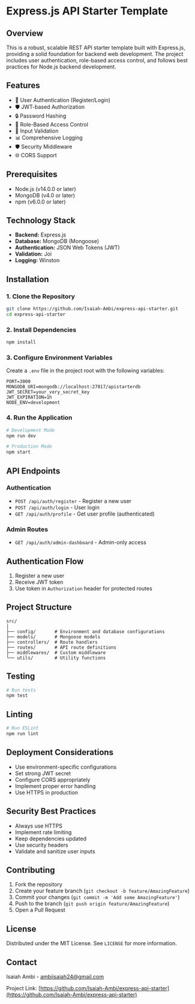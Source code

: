 # Express.js API Starter Template

## Overview
This is a robust, scalable REST API starter template built with Express.js, providing a solid foundation for backend web development. The project includes user authentication, role-based access control, and follows best practices for Node.js backend development.

## Features
- 🔐 User Authentication (Register/Login)
- 🛡️ JWT-based Authorization
- 🔒 Password Hashing
- 🚦 Role-Based Access Control
- 📝 Input Validation
- 📊 Comprehensive Logging
- 🛡️ Security Middleware
- 🌐 CORS Support

## Prerequisites
- Node.js (v14.0.0 or later)
- MongoDB (v4.0 or later)
- npm (v6.0.0 or later)

## Technology Stack
- **Backend:** Express.js
- **Database:** MongoDB (Mongoose)
- **Authentication:** JSON Web Tokens (JWT)
- **Validation:** Joi
- **Logging:** Winston

## Installation

### 1. Clone the Repository
```bash
git clone https://github.com/Isaiah-Ambi/express-api-starter.git
cd express-api-starter
```

### 2. Install Dependencies
```bash
npm install
```

### 3. Configure Environment Variables
Create a `.env` file in the project root with the following variables:
```
PORT=3000
MONGODB_URI=mongodb://localhost:27017/apistarterdb
JWT_SECRET=your_very_secret_key
JWT_EXPIRATION=1h
NODE_ENV=development
```

### 4. Run the Application
```bash
# Development Mode
npm run dev

# Production Mode
npm start
```

## API Endpoints

### Authentication
- `POST /api/auth/register` - Register a new user
- `POST /api/auth/login` - User login
- `GET /api/auth/profile` - Get user profile (authenticated)

### Admin Routes
- `GET /api/auth/admin-dashboard` - Admin-only access

## Authentication Flow
1. Register a new user
2. Receive JWT token
3. Use token in `Authorization` header for protected routes

## Project Structure
```
src/
│
├── config/       # Environment and database configurations
├── models/       # Mongoose models
├── controllers/  # Route handlers
├── routes/       # API route definitions
├── middlewares/  # Custom middleware
└── utils/        # Utility functions
```

## Testing
```bash
# Run tests
npm test
```

## Linting
```bash
# Run ESLint
npm run lint
```

## Deployment Considerations
- Use environment-specific configurations
- Set strong JWT secret
- Configure CORS appropriately
- Implement proper error handling
- Use HTTPS in production

## Security Best Practices
- Always use HTTPS
- Implement rate limiting
- Keep dependencies updated
- Use security headers
- Validate and sanitize user inputs

## Contributing
1. Fork the repository
2. Create your feature branch (`git checkout -b feature/AmazingFeature`)
3. Commit your changes (`git commit -m 'Add some AmazingFeature'`)
4. Push to the branch (`git push origin feature/AmazingFeature`)
5. Open a Pull Request

## License
Distributed under the MIT License. See `LICENSE` for more information.

## Contact
Isaiah Ambi - ambiisaiah24@gmail.com

Project Link: [https://github.com/Isaiah-Ambi/express-api-starter](https://github.com/Isaiah-Ambi/express-api-starter)
